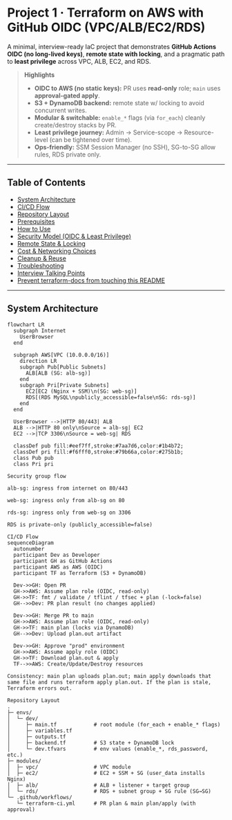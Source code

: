 # Project 1 · Terraform on AWS with GitHub OIDC (VPC/ALB/EC2/RDS)

A minimal, interview-ready IaC project that demonstrates **GitHub Actions OIDC (no long-lived keys)**, **remote state with locking**, and a pragmatic path to **least privilege** across VPC, ALB, EC2, and RDS.

> **Highlights**
> - **OIDC to AWS (no static keys):** PR uses **read-only** role; `main` uses **approval-gated apply**.
> - **S3 + DynamoDB backend:** remote state w/ locking to avoid concurrent writes.
> - **Modular & switchable:** `enable_*` flags (via `for_each`) cleanly create/destroy stacks by PR.
> - **Least privilege journey:** Admin → Service-scope → Resource-level (can be tightened over time).
> - **Ops-friendly:** SSM Session Manager (no SSH), SG-to-SG allow rules, RDS private only.

---

## Table of Contents
- [System Architecture](#system-architecture)
- [CI/CD Flow](#cicd-flow)
- [Repository Layout](#repository-layout)
- [Prerequisites](#prerequisites)
- [How to Use](#how-to-use)
- [Security Model (OIDC & Least Privilege)](#security-model-oidc--least-privilege)
- [Remote State & Locking](#remote-state--locking)
- [Cost & Networking Choices](#cost--networking-choices)
- [Cleanup & Reuse](#cleanup--reuse)
- [Troubleshooting](#troubleshooting)
- [Interview Talking Points](#interview-talking-points)
- [Prevent terraform-docs from touching this README](#prevent-terraform-docs-from-touching-this-readme)

---

## System Architecture

```mermaid
flowchart LR
  subgraph Internet
    UserBrowser
  end

  subgraph AWS[VPC (10.0.0.0/16)]
    direction LR
    subgraph Pub[Public Subnets]
      ALB[ALB (SG: alb-sg)]
    end
    subgraph Pri[Private Subnets]
      EC2[EC2 (Nginx + SSM)\n(SG: web-sg)]
      RDS[(RDS MySQL\npublicly_accessible=false\nSG: rds-sg)]
    end
  end

  UserBrowser -->|HTTP 80/443| ALB
  ALB -->|HTTP 80 only\nSource = alb-sg| EC2
  EC2 -->|TCP 3306\nSource = web-sg| RDS

  classDef pub fill:#eef7ff,stroke:#7aa7d6,color:#1b4b72;
  classDef pri fill:#f6fff0,stroke:#79b66a,color:#275b1b;
  class Pub pub
  class Pri pri

Security group flow

alb-sg: ingress from internet on 80/443

web-sg: ingress only from alb-sg on 80

rds-sg: ingress only from web-sg on 3306

RDS is private-only (publicly_accessible=false)

CI/CD Flow
sequenceDiagram
  autonumber
  participant Dev as Developer
  participant GH as GitHub Actions
  participant AWS as AWS (OIDC)
  participant TF as Terraform (S3 + DynamoDB)

  Dev->>GH: Open PR
  GH->>AWS: Assume plan role (OIDC, read-only)
  GH->>TF: fmt / validate / tflint / tfsec + plan (-lock=false)
  GH-->>Dev: PR plan result (no changes applied)

  Dev->>GH: Merge PR to main
  GH->>AWS: Assume plan role (OIDC, read-only)
  GH->>TF: main plan (locks via DynamoDB)
  GH-->>Dev: Upload plan.out artifact

  Dev->>GH: Approve "prod" environment
  GH->>AWS: Assume apply role (OIDC)
  GH->>TF: Download plan.out & apply
  TF-->>AWS: Create/Update/Destroy resources

Consistency: main plan uploads plan.out; main apply downloads that same file and runs terraform apply plan.out. If the plan is stale, Terraform errors out.

Repository Layout
.
├─ envs/
│  └─ dev/
│     ├─ main.tf            # root module (for_each + enable_* flags)
│     ├─ variables.tf
│     ├─ outputs.tf
│     ├─ backend.tf         # S3 state + DynamoDB lock
│     └─ dev.tfvars         # env values (enable_*, rds_password, etc.)
├─ modules/
│  ├─ vpc/                  # VPC module
│  ├─ ec2/                  # EC2 + SSM + SG (user_data installs Nginx)
│  ├─ alb/                  # ALB + listener + target group
│  └─ rds/                  # RDS + subnet group + SG rule (SG→SG)
└─ .github/workflows/
   └─ terraform-ci.yml      # PR plan & main plan/apply (with approval)
